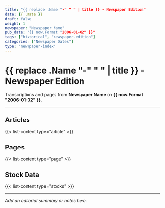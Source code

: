 ```yaml
---
title: "{{ replace .Name "-" " " | title }} - Newspaper Edition"
date: {{ .Date }}
draft: false
weight: 1
newspaper: "Newspaper Name"
pub_date: "{{ now.Format "2006-01-02" }}"
tags: ["historical", "newspaper-edition"]
categories: ["Newspaper Dates"]
type: "newspaper-index"
---
```


# {{ replace .Name "-" " " | title }} - Newspaper Edition

Transcriptions and pages from **Newspaper Name** on **{{ now.Format "2006-01-02" }}**.

---

## Articles
{{< list-content type="article" >}}

## Pages
{{< list-content type="page" >}}

## Stock Data
{{< list-content type="stocks" >}}

---

_Add an editorial summary or notes here._
